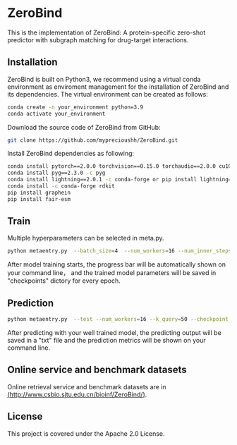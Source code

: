 # ZeroBind
This is the implementation of ZeroBind: A protein-specific zero-shot predictor with subgraph matching for drug-target interactions.
## Installation
ZeroBind is built on Python3, we recommend using a virtual conda environment as enviroment management for the installation of ZeroBind and its dependencies. The virtual environment can be created as follows:
```bash
conda create -n your_environment python=3.9
conda activate your_environment
```
Download the source code of ZeroBind from GitHub:
```bash
git clone https://github.com/myprecioushh/ZeroBind.git
```
Install ZeroBind dependencies as following:
```bash
conda install pytorch==2.0.0 torchvision==0.15.0 torchaudio==2.0.0 cu102 -c pytorch
conda install pyg==2.3.0 -c pyg
conda install lightning==2.0.1 -c conda-forge or pip install lightning==2.0.1
conda install -c conda-forge rdkit
pip install graphein
pip install fair-esm
```
## Train
Multiple hyperparameters can be selected in meta.py. 
```bash
python metaentry.py  --batch_size=4  --num_workers=16 --num_inner_steps=5 --k_query=50
```
After model training starts, the progress bar will be automatically shown on your command line， and the trained model parameters will be saved in "checkpoints" dictory for every epoch.
## Prediction
```bash
python metaentry.py  --test --num_workers=16 --k_query=50 --checkpoint_path="your_model_path"
```
After predicting with your well trained model, the predicting output will be saved in a "txt" file and the prediction metrics will be shown on your command line.
## Online service and benchmark datasets
Online retrieval service and benchmark datasets are in [(http://www.csbio.sjtu.edu.cn/bioinf/ZeroBind/)](http://www.csbio.sjtu.edu.cn/bioinf/ZeroBind/index.html).

## License
This project is covered under the Apache 2.0 License.

